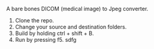 A bare bones DICOM (medical image) to Jpeg converter.
1) Clone the repo.
2) Change your source and destination folders.
3) Build by holding ctrl + shift + B.
4) Run by pressing f5.
sdfg

